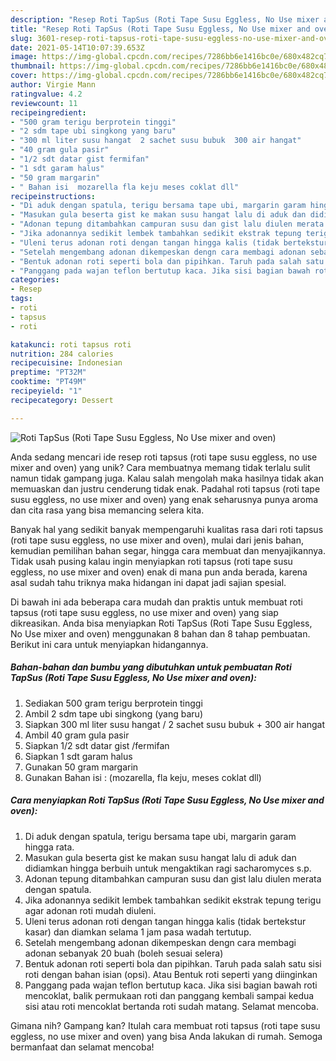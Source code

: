 ```yaml
---
description: "Resep Roti TapSus (Roti Tape Susu Eggless, No Use mixer and oven) yang Enak"
title: "Resep Roti TapSus (Roti Tape Susu Eggless, No Use mixer and oven) yang Enak"
slug: 3601-resep-roti-tapsus-roti-tape-susu-eggless-no-use-mixer-and-oven-yang-enak
date: 2021-05-14T10:07:39.653Z
image: https://img-global.cpcdn.com/recipes/7286bb6e1416bc0e/680x482cq70/roti-tapsus-roti-tape-susu-eggless-no-use-mixer-and-oven-foto-resep-utama.jpg
thumbnail: https://img-global.cpcdn.com/recipes/7286bb6e1416bc0e/680x482cq70/roti-tapsus-roti-tape-susu-eggless-no-use-mixer-and-oven-foto-resep-utama.jpg
cover: https://img-global.cpcdn.com/recipes/7286bb6e1416bc0e/680x482cq70/roti-tapsus-roti-tape-susu-eggless-no-use-mixer-and-oven-foto-resep-utama.jpg
author: Virgie Mann
ratingvalue: 4.2
reviewcount: 11
recipeingredient:
- "500 gram terigu berprotein tinggi"
- "2 sdm tape ubi singkong yang baru"
- "300 ml liter susu hangat  2 sachet susu bubuk  300 air hangat"
- "40 gram gula pasir"
- "1/2 sdt datar gist fermifan"
- "1 sdt garam halus"
- "50 gram margarin"
- " Bahan isi  mozarella fla keju meses coklat dll"
recipeinstructions:
- "Di aduk dengan spatula, terigu bersama tape ubi, margarin garam hingga rata."
- "Masukan gula beserta gist ke makan susu hangat lalu di aduk dan didiamkan hingga berbuih untuk mengaktikan ragi sacharomyces s.p."
- "Adonan tepung ditambahkan campuran susu dan gist lalu diulen merata dengan spatula."
- "Jika adonannya sedikit lembek tambahkan sedikit ekstrak tepung terigu agar adonan roti mudah diuleni."
- "Uleni terus adonan roti dengan tangan hingga kalis (tidak bertekstur kasar) dan diamkan selama 1 jam pasa wadah tertutup."
- "Setelah mengembang adonan dikempeskan dengn cara membagi adonan sebanyak 20 buah (boleh sesuai selera)"
- "Bentuk adonan roti seperti bola dan pipihkan. Taruh pada salah satu sisi roti dengan bahan isian (opsi). Atau Bentuk roti seperti yang diinginkan"
- "Panggang pada wajan teflon bertutup kaca. Jika sisi bagian bawah roti mencoklat, balik permukaan roti dan panggang kembali sampai kedua sisi atau roti mencoklat bertanda roti sudah matang. Selamat mencoba."
categories:
- Resep
tags:
- roti
- tapsus
- roti

katakunci: roti tapsus roti 
nutrition: 284 calories
recipecuisine: Indonesian
preptime: "PT32M"
cooktime: "PT49M"
recipeyield: "1"
recipecategory: Dessert

---
```



![Roti TapSus (Roti Tape Susu Eggless, No Use mixer and oven)](https://img-global.cpcdn.com/recipes/7286bb6e1416bc0e/680x482cq70/roti-tapsus-roti-tape-susu-eggless-no-use-mixer-and-oven-foto-resep-utama.jpg)

Anda sedang mencari ide resep roti tapsus (roti tape susu eggless, no use mixer and oven) yang unik? Cara membuatnya memang tidak terlalu sulit namun tidak gampang juga. Kalau salah mengolah maka hasilnya tidak akan memuaskan dan justru cenderung tidak enak. Padahal roti tapsus (roti tape susu eggless, no use mixer and oven) yang enak seharusnya punya aroma dan cita rasa yang bisa memancing selera kita.

Banyak hal yang sedikit banyak mempengaruhi kualitas rasa dari roti tapsus (roti tape susu eggless, no use mixer and oven), mulai dari jenis bahan, kemudian pemilihan bahan segar, hingga cara membuat dan menyajikannya. Tidak usah pusing kalau ingin menyiapkan roti tapsus (roti tape susu eggless, no use mixer and oven) enak di mana pun anda berada, karena asal sudah tahu triknya maka hidangan ini dapat jadi sajian spesial.




Di bawah ini ada beberapa cara mudah dan praktis untuk membuat roti tapsus (roti tape susu eggless, no use mixer and oven) yang siap dikreasikan. Anda bisa menyiapkan Roti TapSus (Roti Tape Susu Eggless, No Use mixer and oven) menggunakan 8 bahan dan 8 tahap pembuatan. Berikut ini cara untuk menyiapkan hidangannya.

<!--inarticleads1-->

##### Bahan-bahan dan bumbu yang dibutuhkan untuk pembuatan Roti TapSus (Roti Tape Susu Eggless, No Use mixer and oven):

1. Sediakan 500 gram terigu berprotein tinggi
1. Ambil 2 sdm tape ubi singkong (yang baru)
1. Siapkan 300 ml liter susu hangat / 2 sachet susu bubuk + 300 air hangat
1. Ambil 40 gram gula pasir
1. Siapkan 1/2 sdt datar gist /fermifan
1. Siapkan 1 sdt garam halus
1. Gunakan 50 gram margarin
1. Gunakan  Bahan isi : (mozarella, fla keju, meses coklat dll)




<!--inarticleads2-->

##### Cara menyiapkan Roti TapSus (Roti Tape Susu Eggless, No Use mixer and oven):

1. Di aduk dengan spatula, terigu bersama tape ubi, margarin garam hingga rata.
1. Masukan gula beserta gist ke makan susu hangat lalu di aduk dan didiamkan hingga berbuih untuk mengaktikan ragi sacharomyces s.p.
1. Adonan tepung ditambahkan campuran susu dan gist lalu diulen merata dengan spatula.
1. Jika adonannya sedikit lembek tambahkan sedikit ekstrak tepung terigu agar adonan roti mudah diuleni.
1. Uleni terus adonan roti dengan tangan hingga kalis (tidak bertekstur kasar) dan diamkan selama 1 jam pasa wadah tertutup.
1. Setelah mengembang adonan dikempeskan dengn cara membagi adonan sebanyak 20 buah (boleh sesuai selera)
1. Bentuk adonan roti seperti bola dan pipihkan. Taruh pada salah satu sisi roti dengan bahan isian (opsi). Atau Bentuk roti seperti yang diinginkan
1. Panggang pada wajan teflon bertutup kaca. Jika sisi bagian bawah roti mencoklat, balik permukaan roti dan panggang kembali sampai kedua sisi atau roti mencoklat bertanda roti sudah matang. Selamat mencoba.




Gimana nih? Gampang kan? Itulah cara membuat roti tapsus (roti tape susu eggless, no use mixer and oven) yang bisa Anda lakukan di rumah. Semoga bermanfaat dan selamat mencoba!
